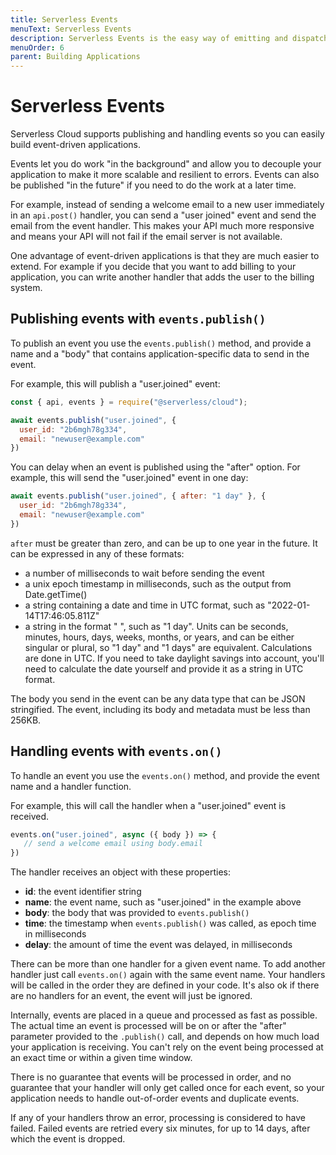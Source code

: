 ```yaml
---
title: Serverless Events
menuText: Serverless Events
description: Serverless Events is the easy way of emitting and dispatching events for asynchronous use cases such as notifications, high-volume data process, background tasks etc.
menuOrder: 6
parent: Building Applications
---
```


# Serverless Events

Serverless Cloud supports publishing and handling events so you can easily build event-driven applications.

Events let you do work "in the background" and allow you to decouple your application to make it more scalable and resilient to errors. Events can also be published "in the future" if you need to do the work at a later time.

For example, instead of sending a welcome email to a new user immediately in an `api.post()` handler, you can send a "user joined" event and send the email from the event handler. This makes your API much more responsive and means your API will not fail if the email server is not available.

One advantage of event-driven applications is that they are much easier to extend. For example if you decide that you want to add billing to your application, you can write another handler that adds the user to the billing system.

## Publishing events with `events.publish()`

To publish an event you use the `events.publish()` method, and provide a name and a "body" that contains application-specific data to send in the event.

For example, this will publish a "user.joined" event:

```js
const { api, events } = require("@serverless/cloud");

await events.publish("user.joined", {
  user_id: "2b6mgh78g334",
  email: "newuser@example.com"
})
```

You can delay when an event is published using the "after" option. For example, this will send the "user.joined" event in one day:

```js
await events.publish("user.joined", { after: "1 day" }, {
  user_id: "2b6mgh78g334",
  email: "newuser@example.com"
})
```

`after` must be greater than zero, and can be up to one year in the future. It can be expressed in any of these formats:

- a number of milliseconds to wait before sending the event
- a unix epoch timestamp in milliseconds, such as the output from Date.getTime()
- a string containing a date and time in UTC format, such as "2022-01-14T17:46:05.811Z"
- a string in the format "<number> <units>", such as "1 day". Units can be seconds, minutes, hours, days, weeks, months, or years, and can be either singular or plural, so "1 day" and "1 days" are equivalent. Calculations are done in UTC. If you need to take daylight savings into account, you'll need to calculate the date yourself and provide it as a string in UTC format.

The body you send in the event can be any data type that can be JSON stringified. The event, including its body and metadata must be less than 256KB.

## Handling events with `events.on()`

To handle an event you use the `events.on()` method, and provide the event name and a handler function.

For example, this will call the handler when a "user.joined" event is received.

```js
events.on("user.joined", async ({ body }) => {
   // send a welcome email using body.email
})
```

The handler receives an object with these properties:

- **id**: the event identifier string
- **name**: the event name, such as "user.joined" in the example above
- **body**: the body that was provided to `events.publish()`
- **time**: the timestamp when `events.publish()` was called, as epoch time in milliseconds
- **delay**: the amount of time the event was delayed, in milliseconds

There can be more than one handler for a given event name. To add another handler just call `events.on()` again with the same event name. Your handlers will be called in the order they are defined in your code. It's also ok if there are no handlers for an event, the event will just be ignored.

Internally, events are placed in a queue and processed as fast as possible. The actual time an event is processed will be on or after the "after" parameter provided to the `.publish()` call, and depends on how much load your application is receiving. You can't rely on the event being processed at an exact time or within a given time window.

There is no guarantee that events will be processed in order, and no guarantee that your handler will only get called once for each event, so your application needs to handle out-of-order events and duplicate events.

If any of your handlers throw an error, processing is considered to have failed. Failed events are retried every six minutes, for up to 14 days, after which the event is dropped.
